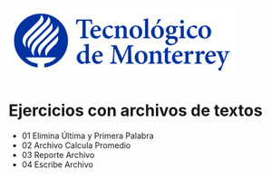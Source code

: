 ![Tec de Monterrey](images/logotecmty.png)
# Ejercicios con archivos de textos

- 01 Elimina Última y Primera Palabra
- 02 Archivo Calcula Promedio
- 03 Reporte Archivo
- 04 Escribe Archivo
